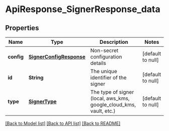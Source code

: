 # ApiResponse_SignerResponse_data

## Properties

| Name       | Type                                                | Description                                                        | Notes             |
| ---------- | --------------------------------------------------- | ------------------------------------------------------------------ | ----------------- |
| **config** | [**SignerConfigResponse**](SignerConfigResponse.md) | Non-secret configuration details                                   | [default to null] |
| **id**     | **String**                                          | The unique identifier of the signer                                | [default to null] |
| **type**   | [**SignerType**](SignerType.md)                     | The type of signer (local, aws_kms, google_cloud_kms, vault, etc.) | [default to null] |

[[Back to Model list]](../README.md#documentation-for-models) [[Back to API list]](../README.md#documentation-for-api-endpoints) [[Back to README]](../README.md)
